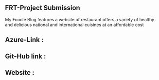 ## FRT-Project Submission
My Foodie Blog features a website of restaurant offers a variety of healthy and delicious national and international cuisines at an affordable cost 
## Azure-Link : 
## Git-Hub link : 
## Website : 
